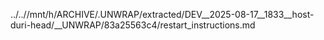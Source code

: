 ../..//mnt/h/ARCHIVE/.UNWRAP/extracted/DEV__2025-08-17__1833__host-duri-head/__UNWRAP/83a25563c4/restart_instructions.md